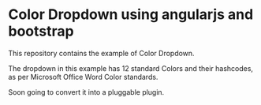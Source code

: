 # Color Dropdown using angularjs and bootstrap 

This repository contains the example of Color Dropdown.

The dropdown in this example has 12 standard Colors and their hashcodes, as per Microsoft Office Word Color standards.

Soon going to convert it into a pluggable plugin.

